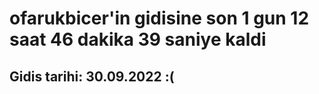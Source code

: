 # ofarukbicer'in gidisine son 1 gun 12 saat 46 dakika 39 saniye kaldi

## Gidis tarihi: 30.09.2022 :(